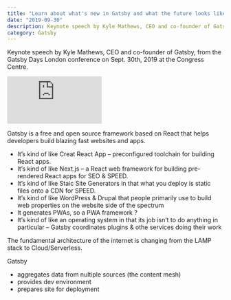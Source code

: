 ```yaml
---
title: "Learn about what's new in Gatsby and what the future looks like!"
date: "2019-09-30"
description: Keynote speech by Kyle Mathews, CEO and co-founder of Gatsby, from the Gatsby Days London conference on Sept. 30th, 2019 at the Congress Centre. 
category: Gatsby
---
```


Keynote speech by Kyle Mathews, CEO and co-founder of Gatsby, from the Gatsby Days London conference on Sept. 30th, 2019 at the Congress Centre. 

<iframe width="220" height="110" src="https://www.youtube.com/embed/UvO7h_KwgpE" frameborder="0" allowfullscreen></iframe>

Gatsby is a free and open source framework based on React that helps developers build blazing fast websites and apps. 
-   It’s kind of like Creat React App – preconfigured toolchain for building React apps. 
-	It’s kind of like Next.js – a React web framework for building pre-rendered React apps for SEO & SPEED. 
-	It’s kind of like Staic Site Generators in that what you deploy is static files onto a CDN for SPEED.
-	It’s kind of like WordPress & Drupal that people primarily use to build web properties on the website side of the spectrum
-	It generates PWAs, so a PWA framework ?
-	It’s kind of like an operating system in that its job isn’t to do anything in particular – Gatsby coordinates plugins & othe services doing their work

The fundamental architecture of the internet is changing from the LAMP stack to Cloud/Serverless.

Gatsby
-	aggregates data from nultiple sources (the content mesh)
-	provides dev environment
-	prepares site for deployment
